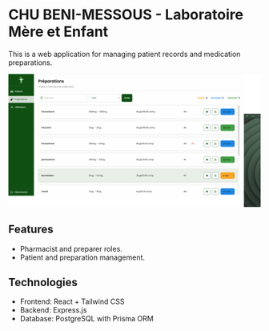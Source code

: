 # CHU BENI-MESSOUS - Laboratoire Mère et Enfant

This is a web application for managing patient records and medication preparations.

![System Overview](./preparations.png)

## Features
- Pharmacist and preparer roles.
- Patient and preparation management.

## Technologies
- Frontend: React + Tailwind CSS
- Backend: Express.js
- Database: PostgreSQL with Prisma ORM

